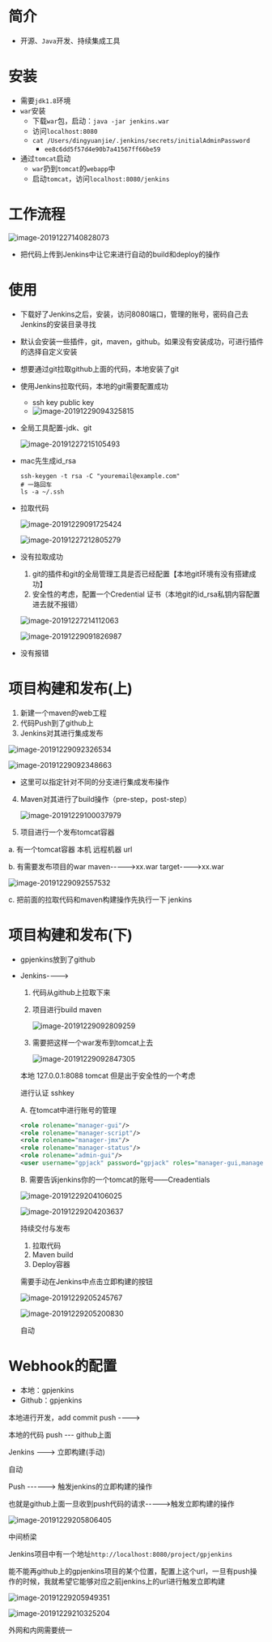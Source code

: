 # 简介

* 开源、`Java`开发、持续集成工具

# 安装

* 需要`jdk1.8`环境
* `war`安装
  * 下载`war`包，启动：`java -jar jenkins.war`
  * 访问`localhost:8080`
  * `cat /Users/dingyuanjie/.jenkins/secrets/initialAdminPassword`
    * `ee8c6dd5f57d4e90b7a41567ff66be59`
* 通过`tomcat`启动
  * `war`扔到`tomcat`的`webapp`中
  * 启动`tomcat`，访问`localhost:8080/jenkins`

# 工作流程

![image-20191227140828073](/Users/dingyuanjie/Documents/study/github/woodyprogram/img/image-20191227140828073.png)

* 把代码上传到Jenkins中让它来进行自动的build和deploy的操作

# 使用

* 下载好了Jenkins之后，安装，访问8080端口，管理的账号，密码自己去Jenkins的安装目录寻找
* 默认会安装一些插件，git，maven，github。如果没有安装成功，可进行插件的选择自定义安装
* 想要通过git拉取github上面的代码，本地安装了git
* 使用Jenkins拉取代码，本地的git需要配置成功
  * ssh  key  public key
  * ![image-20191229094325815](/Users/dingyuanjie/Documents/study/github/woodyprogram/img/image-20191229094325815.png)

* 全局工具配置-jdk、git

  ![image-20191227215105493](/Users/dingyuanjie/Documents/study/github/woodyprogram/img/image-20191227215105493.png)

* mac先生成id_rsa

  ```shell
  ssh-keygen -t rsa -C "youremail@example.com"
  # 一路回车
  ls -a ~/.ssh
  ```

* 拉取代码

  ![image-20191229091725424](/Users/dingyuanjie/Documents/study/github/woodyprogram/img/image-20191229091725424.png)

  ![image-20191227212805279](/Users/dingyuanjie/Documents/study/github/woodyprogram/img/image-20191227212805279.png)

* 没有拉取成功

  1. git的插件和git的全局管理工具是否已经配置【本地git环境有没有搭建成功】
  2. 安全性的考虑，配置一个Credential 证书（本地git的id_rsa私钥内容配置进去就不报错）

  ![image-20191227214112063](/Users/dingyuanjie/Documents/study/github/woodyprogram/img/image-20191227214112063.png)

  ![image-20191229091826987](/Users/dingyuanjie/Documents/study/github/woodyprogram/img/image-20191229091826987.png)

* 没有报错

# 项目构建和发布(上)

1. 新建一个maven的web工程
2. 代码Push到了github上
3. Jenkins对其进行集成发布

![image-20191229092326534](/Users/dingyuanjie/Documents/study/github/woodyprogram/img/image-20191229092326534.png)

![image-20191229092348663](/Users/dingyuanjie/Documents/study/github/woodyprogram/img/image-20191229092348663.png)

* 这里可以指定针对不同的分支进行集成发布操作

4. Maven对其进行了build操作（pre-step，post-step）

   ![image-20191229100037979](/Users/dingyuanjie/Documents/study/github/woodyprogram/img/image-20191229100037979.png)

5. 项目进行一个发布tomcat容器

a. 有一个tomcat容器   本机  远程机器   url 

b. 有需要发布项目的war  maven----->xx.war   target---->xx.war

![image-20191229092557532](/Users/dingyuanjie/Documents/study/github/woodyprogram/img/image-20191229092557532.png)

c. 把前面的拉取代码和maven构建操作先执行一下  jenkins

# 项目构建和发布(下)

* gpjenkins放到了github

* Jenkins---->

  1. 代码从github上拉取下来

  2. 项目进行build  maven

     ![image-20191229092809259](/Users/dingyuanjie/Documents/study/github/woodyprogram/img/image-20191229092809259.png)

  3. 需要把这样一个war发布到tomcat上去

     ![image-20191229092847305](/Users/dingyuanjie/Documents/study/github/woodyprogram/img/image-20191229092847305.png)

  本地  127.0.0.1:8088   tomcat  但是出于安全性的一个考虑

  进行认证  sshkey

  A. 在tomcat中进行账号的管理

  ```xml
  <role rolename="manager-gui"/>
  <role rolename="manager-script"/>
  <role rolename="manager-jmx"/>
  <role rolename="manager-status"/>
  <role rolename="admin-gui"/>
  <user username="gpjack" password="gpjack" roles="manager-gui,manager-script,manager-jmx,manager-status"/>
  ```

  B. 需要告诉jenkins你的一个tomcat的账号——Creadentials

  ![image-20191229204106025](/Users/dingyuanjie/Documents/study/github/woodyprogram/img/image-20191229204106025.png)

  ![image-20191229204203637](/Users/dingyuanjie/Documents/study/github/woodyprogram/img/image-20191229204203637.png)

  持续交付与发布

  1. 拉取代码
  2. Maven build
  3. Deploy容器

  需要手动在Jenkins中点击立即构建的按钮

  ![image-20191229205245767](/Users/dingyuanjie/Documents/study/github/woodyprogram/img/image-20191229205245767.png)

  ![image-20191229205200830](/Users/dingyuanjie/Documents/study/github/woodyprogram/img/image-20191229205200830.png)

  自动

# Webhook的配置

* 本地：gpjenkins
* Github：gpjenkins

本地进行开发，add commit push ---->

本地的代码 push --- github上面

Jenkins ---> 立即构建(手动)

自动

Push ------>  触发jenkins的立即构建的操作

也就是github上面一旦收到push代码的请求----->触发立即构建的操作

![image-20191229205806405](/Users/dingyuanjie/Documents/study/github/woodyprogram/img/image-20191229205806405.png)

中间桥梁

Jenkins项目中有一个地址`http://localhost:8080/project/gpjenkins`

能不能再github上的gpjenkins项目的某个位置，配置上这个url，一旦有push操作的时候，我就希望它能够对应之前jenkins上的url进行触发立即构建

![image-20191229205949351](/Users/dingyuanjie/Documents/study/github/woodyprogram/img/image-20191229205949351.png)

![image-20191229210325204](/Users/dingyuanjie/Documents/study/github/woodyprogram/img/image-20191229210325204.png)

外网和内网需要统一 

